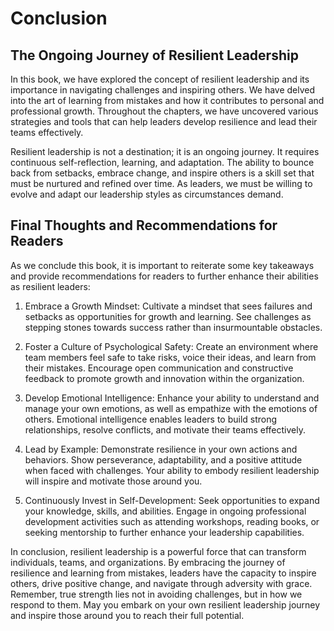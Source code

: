 # Conclusion

The Ongoing Journey of Resilient Leadership
-------------------------------------------

In this book, we have explored the concept of resilient leadership and its importance in navigating challenges and inspiring others. We have delved into the art of learning from mistakes and how it contributes to personal and professional growth. Throughout the chapters, we have uncovered various strategies and tools that can help leaders develop resilience and lead their teams effectively.

Resilient leadership is not a destination; it is an ongoing journey. It requires continuous self-reflection, learning, and adaptation. The ability to bounce back from setbacks, embrace change, and inspire others is a skill set that must be nurtured and refined over time. As leaders, we must be willing to evolve and adapt our leadership styles as circumstances demand.

Final Thoughts and Recommendations for Readers
----------------------------------------------

As we conclude this book, it is important to reiterate some key takeaways and provide recommendations for readers to further enhance their abilities as resilient leaders:

1. Embrace a Growth Mindset: Cultivate a mindset that sees failures and setbacks as opportunities for growth and learning. See challenges as stepping stones towards success rather than insurmountable obstacles.

2. Foster a Culture of Psychological Safety: Create an environment where team members feel safe to take risks, voice their ideas, and learn from their mistakes. Encourage open communication and constructive feedback to promote growth and innovation within the organization.

3. Develop Emotional Intelligence: Enhance your ability to understand and manage your own emotions, as well as empathize with the emotions of others. Emotional intelligence enables leaders to build strong relationships, resolve conflicts, and motivate their teams effectively.

4. Lead by Example: Demonstrate resilience in your own actions and behaviors. Show perseverance, adaptability, and a positive attitude when faced with challenges. Your ability to embody resilient leadership will inspire and motivate those around you.

5. Continuously Invest in Self-Development: Seek opportunities to expand your knowledge, skills, and abilities. Engage in ongoing professional development activities such as attending workshops, reading books, or seeking mentorship to further enhance your leadership capabilities.

In conclusion, resilient leadership is a powerful force that can transform individuals, teams, and organizations. By embracing the journey of resilience and learning from mistakes, leaders have the capacity to inspire others, drive positive change, and navigate through adversity with grace. Remember, true strength lies not in avoiding challenges, but in how we respond to them. May you embark on your own resilient leadership journey and inspire those around you to reach their full potential.